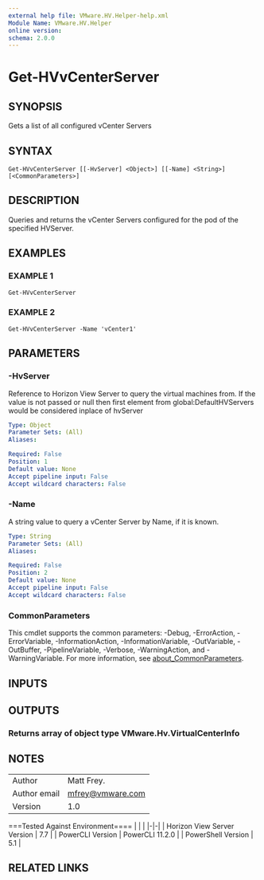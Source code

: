 ```yaml
---
external help file: VMware.HV.Helper-help.xml
Module Name: VMware.HV.Helper
online version:
schema: 2.0.0
---
```


# Get-HVvCenterServer

## SYNOPSIS
Gets a list of all configured vCenter Servers

## SYNTAX

```
Get-HVvCenterServer [[-HvServer] <Object>] [[-Name] <String>] [<CommonParameters>]
```

## DESCRIPTION
Queries and returns the vCenter Servers configured for the pod of the specified HVServer.

## EXAMPLES

### EXAMPLE 1
```
Get-HVvCenterServer
```

### EXAMPLE 2
```
Get-HVvCenterServer -Name 'vCenter1'
```

## PARAMETERS

### -HvServer
Reference to Horizon View Server to query the virtual machines from.
If the value is not passed or null then
first element from global:DefaultHVServers would be considered inplace of hvServer

```yaml
Type: Object
Parameter Sets: (All)
Aliases:

Required: False
Position: 1
Default value: None
Accept pipeline input: False
Accept wildcard characters: False
```

### -Name
A string value to query a vCenter Server by Name, if it is known.

```yaml
Type: String
Parameter Sets: (All)
Aliases:

Required: False
Position: 2
Default value: None
Accept pipeline input: False
Accept wildcard characters: False
```

### CommonParameters
This cmdlet supports the common parameters: -Debug, -ErrorAction, -ErrorVariable, -InformationAction, -InformationVariable, -OutVariable, -OutBuffer, -PipelineVariable, -Verbose, -WarningAction, and -WarningVariable. For more information, see [about_CommonParameters](http://go.microsoft.com/fwlink/?LinkID=113216).

## INPUTS

## OUTPUTS

### Returns array of object type VMware.Hv.VirtualCenterInfo
## NOTES
| | |
|-|-|
| Author | Matt Frey. |
| Author email | mfrey@vmware.com |
| Version | 1.0 |

===Tested Against Environment====
| | |
|-|-|
| Horizon View Server Version | 7.7 |
| PowerCLI Version | PowerCLI 11.2.0 |
| PowerShell Version | 5.1 |

## RELATED LINKS
